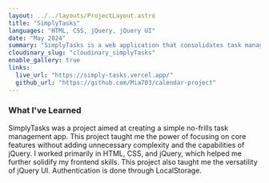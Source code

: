 ```yaml
---
layout: ../../layouts/ProjectLayout.astro
title: "SimplyTasks"
languages: "HTML, CSS, jQuery, jQuery UI"
date: "May 2024"
summary: "SimplyTasks is a web application that consolidates task management into a monthly calendar view with an integrated to-do list. Designed for users who value simplicity and functionality, the app offers a place to organise tasks without distractions. Developed entirely with HTML, CSS, and jQuery, this project served as the final assignment for the course ICT 4505: Web Design and Management I in Spring 2024."
cloudinary_slug: "cloudinary_simplyTasks"
enable_gallery: true
links:
  live_url: "https://simply-tasks.vercel.app/"
  github_url: "https://github.com/Mia703/calendar-project"
---
```


### What I've Learned

SimplyTasks was a project aimed at creating a simple no-frills task management app. This project taught me the power of focusing on core features without adding unnecessary complexity and the capabilities of jQuery. I worked primarily in HTML, CSS, and jQuery, which helped me further solidify my frontend skills. This project also taught me the versatility of jQuery UI. Authentication is done through LocalStorage.
